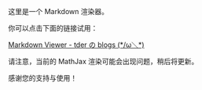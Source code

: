 这里是一个 Markdown 渲染器。

你可以点击下面的链接试用：

[Markdown Viewer - tder の blogs (\*/ω＼\*)](/tools/markdown.html)

请注意，当前的 MathJax 渲染可能会出现问题，稍后将更新。

感谢您的支持与使用！